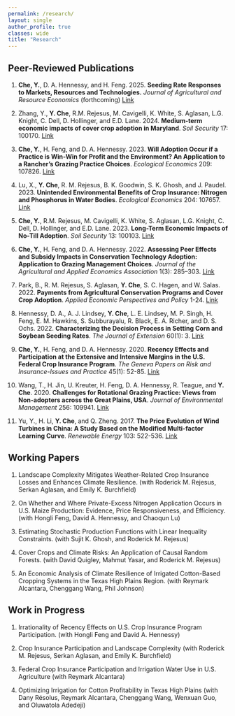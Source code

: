```yaml
---
permalink: /research/
layout: single
author_profile: true
classes: wide
title: "Research"
---
```


## Peer-Reviewed Publications

1. **Che, Y.**, D. A. Hennessy, and H. Feng. 2025. **Seeding Rate Responses to Markets, Resources and Technologies.** _Journal of Agricultural and Resource Economics_ (forthcoming) [Link](http://dx.doi.org/10.22004/ag.econ.356157)

1. Zhang, Y., **Y. Che**, R.M. Rejesus, M. Cavigelli, K. White, S. Aglasan, L.G. Knight, C. Dell, D. Hollinger, and E.D. Lane. 2024. **Medium-term economic impacts of cover crop adoption in Maryland**. _Soil Security_ 17: 100170. [Link](https://doi.org/10.1016/j.soisec.2024.100170)
   
1. **Che, Y.**, H. Feng, and D. A. Hennessy. 2023. **Will Adoption Occur if a Practice is Win-Win for Profit and the Environment? An Application to a Rancher’s Grazing Practice Choices**. _Ecological Economics_ 209: 107826. [Link](https://doi.org/10.1016/j.ecolecon.2023.107826)

1. Lu, X., **Y. Che**, R. M. Rejesus, B. K. Goodwin, S. K. Ghosh, and J. Paudel. 2023. **Unintended Environmental Benefits of Crop Insurance: Nitrogen and Phosphorus in Water Bodies**. _Ecological Economics_ 204: 107657. [Link](https://doi.org/10.1016/j.ecolecon.2022.107657) 

1. **Che, Y.**, R.M. Rejesus, M. Cavigelli, K. White, S. Aglasan, L.G. Knight, C. Dell, D. Hollinger, and E.D. Lane. 2023. **Long-Term Economic Impacts of No-Till Adoption**. _Soil Security_ 13: 100103. [Link](https://doi.org/10.1016/j.soisec.2023.100103) 

1. **Che, Y.**, H. Feng, and D. A. Hennessy. 2022.  **Assessing Peer Effects and Subsidy Impacts in Conservation Technology Adoption: Application to Grazing Management Choices**. _Journal of the Agricultural and Applied Economics Association_ 1(3): 285–303. [Link](https://doi.org/10.1002/jaa2.26) 

1. Park, B., R. M. Rejesus, S. Aglasan, **Y. Che**, S. C. Hagen, and W. Salas. 2022. **Payments from Agricultural Conservation Programs and Cover Crop Adoption**. _Applied Economic Perspectives and Policy_ 1-24. [Link](https://doi.org/10.1002/aepp.13248) 

1. Hennessy, D. A., A. J. Lindsey, **Y. Che**, L. E. Lindsey, M. P. Singh, H. Feng, E. M. Hawkins, S. Subburayalu, R. Black, E. A. Richer, and D. S. Ochs. 2022. **Characterizing the Decision Process in Setting Corn and Soybean Seeding Rates**. _The Journal of Extension_ 60(1): 3. [Link](https://doi.org/10.34068/joe.60.01.03)

1. **Che, Y.**, H. Feng, and D. A. Hennessy. 2020. **Recency Effects and Participation at the Extensive and Intensive Margins in the U.S. Federal Crop Insurance Program**. _The Geneva Papers on Risk and Insurance-Issues and Practice_ 45(1): 52-85. [Link](https://doi.org/10.1057/s41288-019-00147-5) 

1. Wang, T., H. Jin, U. Kreuter, H. Feng, D. A. Hennessy, R. Teague, and **Y. Che**. 2020. **Challenges for Rotational Grazing Practice: Views from Non-adopters across the Great Plains, USA**.  _Journal of Environmental Management_ 256: 109941. [Link](https://doi.org/10.1016/j.jenvman.2019.109941)

1. Yu, Y., H. Li, **Y. Che**, and Q. Zheng. 2017. **The Price Evolution of Wind Turbines in China: A Study Based on the Modified Multi-factor Learning Curve**. _Renewable Energy_ 103: 522-536. [Link](https://doi.org/10.1016/j.renene.2016.11.056)
  
## Working Papers
   
1. Landscape Complexity Mitigates Weather-Related Crop Insurance Losses and Enhances Climate Resilience. (with Roderick M. Rejesus, Serkan Aglasan, and Emily K. Burchfield)

1. On Whether and Where Private-Excess Nitrogen Application Occurs in U.S. Maize Production: Evidence, Price Responsiveness, and Efficiency. (with Hongli Feng, David A. Hennessy, and Chaoqun Lu) 

1. Estimating Stochastic Production Functions with Linear Inequality Constraints. (with Sujit K. Ghosh, and Roderick M. Rejesus)

1. Cover Crops and Climate Risks: An Application of Causal Random Forests. (with David Quigley, Mahmut Yasar, and Roderick M. Rejesus)

1. An Economic Analysis of Climate Resilience of Irrigated Cotton-Based Cropping Systems in the Texas High Plains Region. (with Reymark Alcantara, Chenggang Wang, Phil Johnson)

## Work in Progress

1. Irrationality of Recency Effects on U.S. Crop Insurance Program Participation. (with Hongli Feng and David A. Hennessy) 

1. Crop Insurance Participation and Landscape Complexity (with Roderick M. Rejesus, Serkan Aglasan, and Emily K. Burchfield)

1. Federal Crop Insurance Participation and Irrigation Water Use in U.S. Agriculture (with Reymark Alcantara)

1. Optimizing Irrigation for Cotton Profitability in Texas High Plains (with Dany Résolus, Reymark Alcantara, Chenggang Wang, Wenxuan Guo, and Oluwatola Adedeji)
